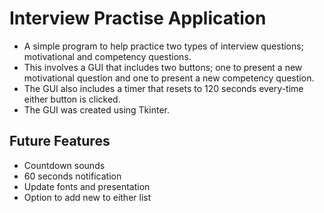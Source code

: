 # Interview Practise Application
* A simple program to help practice two types of interview questions; motivational and competency questions. 
* This involves a GUI that includes two buttons; one to present a new motivational question and one to present a new competency question. 
* The GUI also includes a timer that resets to 120 seconds every-time either button is clicked. 
* The GUI was created using Tkinter.

## Future Features
* Countdown sounds
* 60 seconds notification
* Update fonts and presentation
* Option to add new to either list
